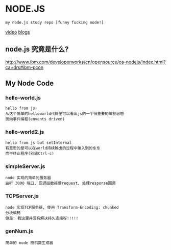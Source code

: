# NODE.JS

    my node.js study repo [funny fucking node!]

[video](https://github.com/neo1218/NODE.JS/tree/master/Video)  [blogs](https://github.com/neo1218/NODE.JS/tree/master/Blogs) <br/>


## node.js 究竟是什么?
http://www.ibm.com/developerworks/cn/opensource/os-nodejs/index.html?ca=drs#ibm-pcon

## My Node Code
### hello-world.js

    hello from js
    从这个简单的helloworld代码里可以看出js的一个很重要的编程思想
    面向事件编程(envents driven)

### hello-world2.js

    hello from js but setInternal
    有意思的是可以在world持续输出的过程中输入别的东东
    而不终止程序(别输Ctrl-c)

### simpleServer.js

    node 实现的简单的服务器
    监听 3000 端口, 回调函数接受request, 处理response回调

### TCPServer.js

    node 实现TCP服务器, 使用 Transform-Encoding: chunked
    分块编码
    但是: 我这里并没有解决持久连接呀!!!!!

### genNum.js

    简单的 node 随机数生成器
